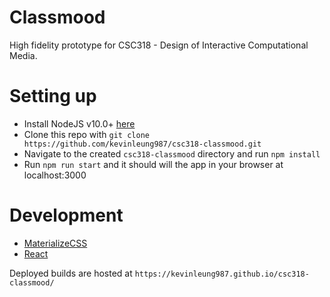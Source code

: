 # Classmood

High fidelity prototype for CSC318 - Design of Interactive Computational Media.

# Setting up
- Install NodeJS v10.0+ [here](https://nodejs.org/en/)
- Clone this repo with `git clone https://github.com/kevinleung987/csc318-classmood.git`
- Navigate to the created `csc318-classmood` directory and run `npm install`
- Run `npm run start` and it should will the app in your browser at localhost:3000

# Development
- [MaterializeCSS](https://materializecss.com/)
- [React](https://reactjs.org/)

Deployed builds are hosted at `https://kevinleung987.github.io/csc318-classmood/`